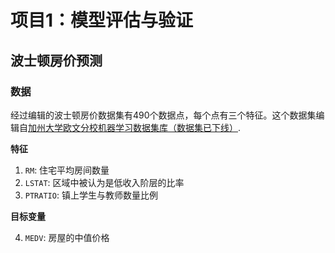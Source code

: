 # 项目1：模型评估与验证
## 波士顿房价预测



### 数据

经过编辑的波士顿房价数据集有490个数据点，每个点有三个特征。这个数据集编辑自[加州大学欧文分校机器学习数据集库（数据集已下线）](https://archive.ics.uci.edu/ml/datasets.html).

**特征**

1. `RM`: 住宅平均房间数量
2. `LSTAT`: 区域中被认为是低收入阶层的比率
3. `PTRATIO`: 镇上学生与教师数量比例

**目标变量**

4. `MEDV`: 房屋的中值价格
